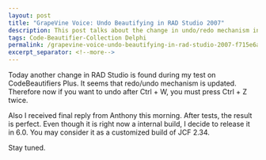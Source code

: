 ```yaml
---
layout: post
title: "GrapeVine Voice: Undo Beautifying in RAD Studio 2007"
description: This post talks about the change in undo/redo mechanism in RAD Studio 2007.
tags: Code-Beautifier-Collection Delphi
permalink: /grapevine-voice-undo-beautifying-in-rad-studio-2007-f715e6a121fa
excerpt_separator: <!--more-->
---
```

Today another change in RAD Studio is found during my test on CodeBeautifiers Plus. It seems that redo/undo mechanism is updated. Therefore now if you want to undo after Ctrl + W, you must press Ctrl + Z twice.

Also I received final reply from Anthony this morning. After tests, the result is perfect. Even though it is right now a internal build, I decide to release it in 6.0. You may consider it as a customized build of JCF 2.34.

Stay tuned.
<!--more-->